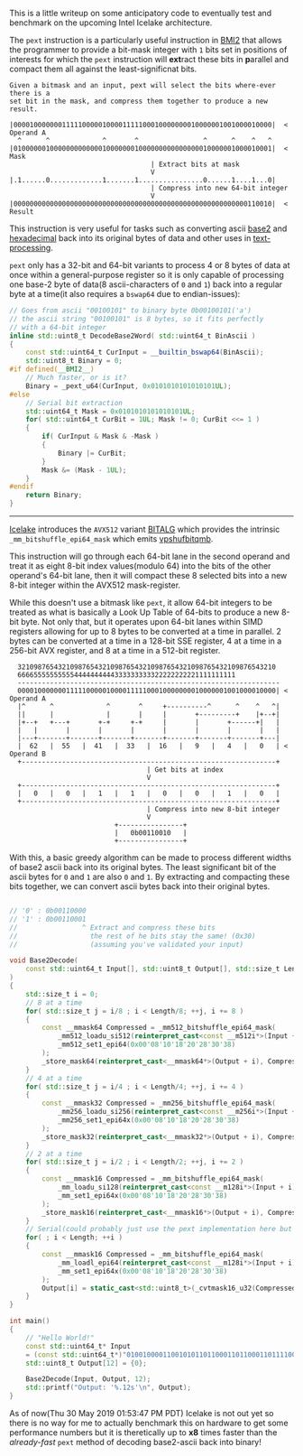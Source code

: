 This is a little writeup on some anticipatory code to eventually test and benchmark on the upcoming Intel Icelake architecture.

The `pext` instruction is a particularly useful instruction in [BMI2](https://en.wikipedia.org/wiki/Bit_Manipulation_Instruction_Sets) that allows the programmer to provide
a bit-mask integer with `1` bits set in positions of interests for which the
`pext` instruction will **ext**ract these bits in **p**arallel and compact them all against the least-significnat bits.
```
Given a bitmask and an input, pext will select the bits where-ever there is a
set bit in the mask, and compress them together to produce a new result.

|0000100000001111100000100001111100010000000010000001001000010000|  < Operand A
  ^      ^             ^       ^                ^      ^    ^   ^
|0100000010000000000000100000001000000000000000010000001000010001|  < Mask
                                   | Extract bits at mask
                                   V
|.1......0.............1.......1................0......1....1...0|
                                   | Compress into new 64-bit integer
                                   V
|0000000000000000000000000000000000000000000000000000000000110010|  < Result
```

This instruction is very useful for tasks such as converting ascii [base2](http://0x80.pl/notesen/2014-10-06-pext-convert-ascii-bin-to-num.html)
and [hexadecimal](http://0x80.pl/notesen/2014-10-09-pext-convert-ascii-hex-to-num.html) back into its original bytes of data and other uses in [text-processing](http://0x80.pl/notesen/2019-01-05-avx512vbmi-remove-spaces.html#pext-based-algorithm-new).

`pext` only has a 32-bit and 64-bit variants to process 4 or 8 bytes of data
at once within a general-purpose register so it is only capable of processing
one base-2 byte of data(8 ascii-characters of `0` and `1`) back into a regular byte
at a time(it also requires a `bswap64` due to endian-issues):

```cpp
// Goes from ascii "00100101" to binary byte 0b00100101('a')
// the ascii string "00100101" is 8 bytes, so it fits perfectly
// with a 64-bit integer
inline std::uint8_t DecodeBase2Word( std::uint64_t BinAscii )
{
	const std::uint64_t CurInput = __builtin_bswap64(BinAscii);
	std::uint8_t Binary = 0;
#if defined(__BMI2__)
	// Much faster, or is it?
	Binary = _pext_u64(CurInput, 0x0101010101010101UL);
#else
	// Serial bit extraction
	std::uint64_t Mask = 0x0101010101010101UL;
	for( std::uint64_t CurBit = 1UL; Mask != 0; CurBit <<= 1 )
	{
		if( CurInput & Mask & -Mask )
		{
			Binary |= CurBit;
		}
		Mask &= (Mask - 1UL);
	}
#endif
	return Binary;
}
```

---

[Icelake](https://en.wikipedia.org/wiki/AVX-512#CPUs_with_AVX-512) introduces the `AVX512` variant [BITALG](https://en.wikipedia.org/wiki/AVX-512#New_instructions_in_AVX-512_VPOPCNTDQ_and_AVX-512_BITALG) which provides the intrinsic
`_mm_bitshuffle_epi64_mask` which emits [vpshufbitqmb](https://github.com/HJLebbink/asm-dude/wiki/VPSHUFBITQMB).

This instruction will go through each 64-bit lane in the second operand and
treat it as eight 8-bit index values(modulo 64) into the bits of the other operand's
64-bit lane, then it will compact these 8 selected bits into a new 8-bit
integer within the AVX512 mask-register.

While this doesn't use a bitmask like `pext`, it allow 64-bit integers
to be treated as what is basically a Look Up Table of 64-bits to produce a new
8-bit byte. Not only that, but it operates upon 64-bit lanes within SIMD registers allowing
for up to 8 bytes to be converted at a time in parallel.
2 bytes can be converted at a time in a 128-bit SSE register, 4 at a time in a
256-bit AVX register, and 8 at a time in a 512-bit register.


```
  3210987654321098765432109876543210987654321098765432109876543210
  666655555555554444444444333333333322222222221111111111
  -----------------------------------------------------------------
  0000100000001111100000100001111100010000000010000001001000010000| < Operand A
  |^      ^             ^       ^     +----------^      ^    ^   ^|
  ||      |             |       |     |       +---------+    |+--+|
  |+--+   +---+       +-+     +-+     |       |       +------+|   |
  |   |       |       |       |       |       |       |       |   |
  |---+-------+-------+-------+-------+-------+-------+-------+---|
  |  62   |  55   |  41   |  33   |  16   |   9   |   4   |   0   | < Operand B
  +---------------------------------------------------------------+
                                  | Get bits at index
                                  V
  +---------------------------------------------------------------+
  |   0   |   0   |   1   |   1   |   0   |   0   |   1   |   0   |
  +---------------------------------------------------------------+
                                  | Compress into new 8-bit integer
                                  V
                          +----------------+
                          |   0b00110010   |
                          +----------------+
```

With this, a basic greedy algorithm can be made to process different widths of base2 ascii
back into its original bytes. The least significant bit of the ascii bytes for `0` and `1` are also 
`0` and `1`. By extracting and compacting these bits together, we can convert
ascii bytes back into their original bytes.

```cpp

// '0' : 0b00110000
// '1' : 0b00110001
//                ^ Extract and compress these bits
//                  the rest of he bits stay the same! (0x30)
//                  (assuming you've validated your input)

void Base2Decode(
    const std::uint64_t Input[], std::uint8_t Output[], std::size_t Length
)
{
	std::size_t i = 0;
	// 8 at a time
	for( std::size_t j = i/8 ; i < Length/8; ++j, i += 8 )
	{
		const __mmask64 Compressed = _mm512_bitshuffle_epi64_mask(
			_mm512_loadu_si512(reinterpret_cast<const __m512i*>(Input + i)),
			_mm512_set1_epi64(0x00'08'10'18'20'28'30'38)
		);
		_store_mask64(reinterpret_cast<__mmask64*>(Output + i), Compressed);
	}
	// 4 at a time
	for( std::size_t j = i/4 ; i < Length/4; ++j, i += 4 )
	{
		const __mmask32 Compressed = _mm256_bitshuffle_epi64_mask(
			_mm256_loadu_si256(reinterpret_cast<const __m256i*>(Input + i)),
			_mm256_set1_epi64x(0x00'08'10'18'20'28'30'38)
		);
		_store_mask32(reinterpret_cast<__mmask32*>(Output + i), Compressed);
	}
	// 2 at a time
	for( std::size_t j = i/2 ; i < Length/2; ++j, i += 2 )
	{
		const __mmask16 Compressed = _mm_bitshuffle_epi64_mask(
			_mm_loadu_si128(reinterpret_cast<const __m128i*>(Input + i)),
			_mm_set1_epi64x(0x00'08'10'18'20'28'30'38)
		);
		_store_mask16(reinterpret_cast<__mmask16*>(Output + i), Compressed);
	}
	// Serial(could probably just use the pext implementation here but I'm demonstrating bitshuffle_epi64 here)
	for( ; i < Length; ++i )
	{
		const __mmask16 Compressed = _mm_bitshuffle_epi64_mask(
			_mm_loadl_epi64(reinterpret_cast<const __m128i*>(Input + i)),
			_mm_set1_epi64x(0x00'08'10'18'20'28'30'38)
		);
		Output[i] = static_cast<std::uint8_t>(_cvtmask16_u32(Compressed));
	}
}

int main()
{
	// "Hello World!"
	const std::uint64_t* Input
	= (const std::uint64_t*)"010010000110010101101100011011000110111100100000010101110110111101110010011011000110010000100001";
	std::uint8_t Output[12] = {0};

	Base2Decode(Input, Output, 12);
	std::printf("Output: '%.12s'\n", Output);
}
```

As of now(Thu 30 May 2019 01:53:47 PM PDT) Icelake is not out yet so there is no
way for me to actually benchmark this on hardware to get some performance numbers
but it is theretically up to **x8** times faster than the _already-fast_ `pext` method
of decoding base2-ascii back into binary!
